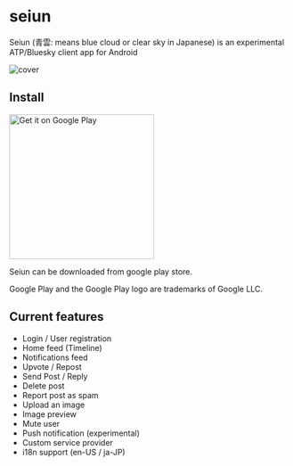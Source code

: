 # seiun

Seiun (青雲: means blue cloud or clear sky in Japanese) is an experimental ATP/Bluesky client app for Android

![cover](https://github.com/akiomik/seiun/raw/main/assets/covers/cover-github.png)

## Install

<a href='https://play.google.com/store/apps/details?id=io.github.akiomik.seiun&pcampaignid=pcampaignidMKT-Other-global-all-co-prtnr-py-PartBadge-Mar2515-1'><img width="260" alt='Get it on Google Play' src='https://play.google.com/intl/ja/badges/static/images/badges/en_badge_web_generic.png'/></a>

Seiun can be downloaded from google play store.

Google Play and the Google Play logo are trademarks of Google LLC.

## Current features

- Login / User registration
- Home feed (Timeline)
- Notifications feed
- Upvote / Repost
- Send Post / Reply
- Delete post
- Report post as spam
- Upload an image
- Image preview
- Mute user
- Push notification (experimental)
- Custom service provider
- i18n support (en-US / ja-JP)
